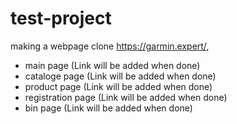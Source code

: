 # test-project
making a webpage clone https://garmin.expert/,
- main page (Link will be added when done)
- cataloge page (Link will be added when done)
- product page (Link will be added when done)
- registration page (Link will be added when done)
- bin page (Link will be added when done)